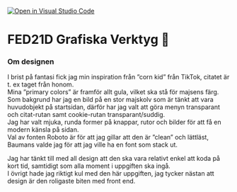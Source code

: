 [![Open in Visual Studio Code](https://classroom.github.com/assets/open-in-vscode-c66648af7eb3fe8bc4f294546bfd86ef473780cde1dea487d3c4ff354943c9ae.svg)](https://classroom.github.com/online_ide?assignment_repo_id=8483128&assignment_repo_type=AssignmentRepo)

# FED21D Grafiska Verktyg 🎨

### Om designen

I brist på fantasi fick jag min inspiration från ”corn kid” från TikTok, citatet är t. ex taget från honom.  
Mina ”primary colors” är framför allt gula, vilket ska stå för majsens färg.  
Som bakgrund har jag en bild på en stor majskolv som är tänkt att vara huvudobjekt på startsidan, därför har jag valt att göra menyn transparant och citat-rutan samt cookie-rutan transparant/suddig.  
Jag har valt mjuka, runda former på knappar, rutor och bilder för att få en modern känsla på sidan.  
Val av fonten Roboto är för att jag gillar att den är ”clean” och lättläst, Baumans valde jag för att jag ville ha en font som stack ut.

Jag har tänkt till med all design att den ska vara relativt enkel att koda på kort tid, samtidigt som alla moment i uppgiften ska ingå.  
I övrigt hade jag riktigt kul med den här uppgiften, jag tycker nästan att design är den roligaste biten med front end.

